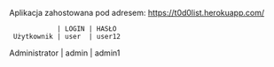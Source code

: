 Aplikacja zahostowana pod adresem:
https://t0d0list.herokuapp.com/

                | LOGIN | HASŁO
     Użytkownik | user  | user12
  Administrator | admin | admin1